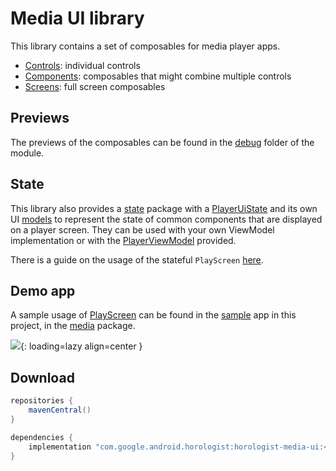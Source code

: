 # Media UI library

This library contains a set of composables for media player apps.

- [Controls][controls package]: individual controls
- [Components][components package]: composables that might combine multiple controls
- [Screens][screens package]: full screen composables

## Previews

The previews of the composables can be found in the [debug][debug folder] folder of the module.

## State

This library also provides a [state][state package] package with a [PlayerUiState][playeruistate] and its own UI [models][state models package] to represent the state of common components that are displayed on a player screen. 
They can be used with your own ViewModel implementation or with the [PlayerViewModel][playerviewmodel] provided.

There is a guide on the usage of the stateful `PlayScreen` [here][stateful playerscreen guide].

## Demo app

A sample usage of [PlayScreen][play screen] can be found in the [sample][sample app package] app in this project, in the [media][media screen sample package] package.

![](playscreen.png){: loading=lazy align=center }

## Download

```groovy
repositories {
    mavenCentral()
}

dependencies {
    implementation "com.google.android.horologist:horologist-media-ui:<version>"
}
```
 
 [components package]: https://github.com/google/horologist/tree/main/media-ui/src/main/java/com/google/android/horologist/media/ui/components
 [controls package]: https://github.com/google/horologist/tree/main/media-ui/src/main/java/com/google/android/horologist/media/ui/components/controls
 [screens package]: https://github.com/google/horologist/tree/main/media-ui/src/main/java/com/google/android/horologist/media/ui/screens
 [debug folder]: https://github.com/google/horologist/tree/main/media-ui/src/debug/java/com/google/android/horologist/media/ui
 [state package]: https://github.com/google/horologist/tree/main/media-ui/src/main/java/com/google/android/horologist/media/ui/state
 [playeruistate]: https://github.com/google/horologist/blob/main/media-ui/src/main/java/com/google/android/horologist/media/ui/state/PlayerUiState.kt
 [state models package]: https://github.com/google/horologist/tree/main/media-ui/src/main/java/com/google/android/horologist/media/ui/state/model
 [playerviewmodel]: https://github.com/google/horologist/blob/main/media-ui/src/main/java/com/google/android/horologist/media/ui/state/PlayerViewModel.kt
 [stateful playerscreen guide]: https://google.github.io/horologist/media-playscreen/
 [play screen]: https://github.com/google/horologist/blob/main/media-ui/src/main/java/com/google/android/horologist/media/ui/screens/PlayScreen.kt
 [sample app package]: https://github.com/google/horologist/tree/main/sample
 [media screen sample package]: https://github.com/google/horologist/tree/main/sample/src/main/java/com/google/android/horologist/sample/media
